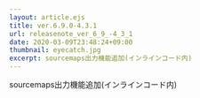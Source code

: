 ```yaml
---
layout: article.ejs
title: ver.6.9.0-4.3.1
url: releasenote_ver_6_9_-4_3_1
date: 2020-03-09T23:48:24+09:00
thumbnail: eyecatch.jpg
excerpt: sourcemaps出力機能追加(インラインコード内)
---
```


sourcemaps出力機能追加(インラインコード内)